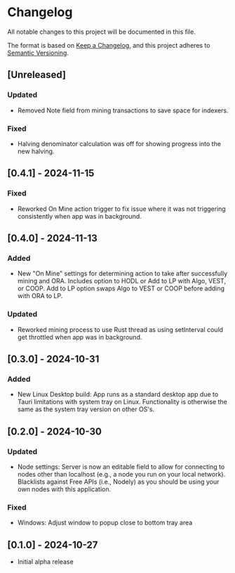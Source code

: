 # Changelog

All notable changes to this project will be documented in this file.

The format is based on [Keep a Changelog](https://keepachangelog.com/en/1.1.0/),
and this project adheres to [Semantic Versioning](https://semver.org/spec/v2.0.0.html).

## [Unreleased]

### Updated 

* Removed Note field from mining transactions to save space for indexers. 

### Fixed

* Halving denominator calculation was off for showing progress into the new halving.  


## [0.4.1] - 2024-11-15

### Fixed

* Reworked On Mine action trigger to fix issue where it was not triggering consistently when app was in background. 

## [0.4.0] - 2024-11-13

### Added

* New "On Mine" settings for determining action to take after successfully mining and ORA. Includes option to HODL or Add to LP with Algo, VEST, or COOP. Add to LP option swaps Algo to VEST or COOP before adding with ORA to LP. 

### Updated

* Reworked mining process to use Rust thread as using setInterval could get throttled when app was in background. 

## [0.3.0] - 2024-10-31

### Added

* New Linux Desktop build: App runs as a standard desktop app due to Tauri limitations with system tray on Linux. Functionality is otherwise the same as the system tray version on other OS's. 


## [0.2.0] - 2024-10-30

### Updated

* Node settings: Server is now an editable field to allow for connecting to nodes other than localhost (e.g., a node you run on your local network). Blacklists against Free APIs (i.e., Nodely) as you should be using your own nodes with this application.

### Fixed

* Windows: Adjust window to popup close to bottom tray area

## [0.1.0] - 2024-10-27

* Initial alpha release
